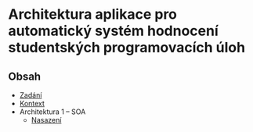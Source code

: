 # Architektura aplikace pro automatický systém hodnocení studentských programovacích úloh

## Obsah

- [Zadání](zadani.md)
- [Kontext](kontext.md)
- Architektura 1 – SOA
  - [Nasazení](architektura1_SOA/nasazeni.md)
